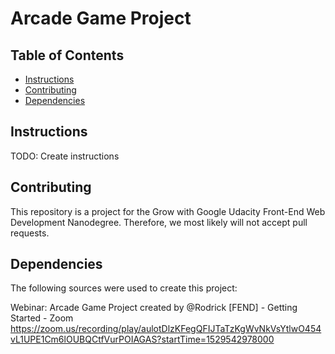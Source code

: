 # Arcade Game Project

## Table of Contents

* [Instructions](#instructions)
* [Contributing](#contributing)
* [Dependencies](#dependencies)

## Instructions

TODO: Create instructions

## Contributing

This repository is a project for the Grow with Google Udacity Front-End Web Development Nanodegree. Therefore, we most likely will not accept pull requests.

## Dependencies
The following sources were used to create this project:

Webinar: Arcade Game Project created by @Rodrick [FEND] - Getting Started - Zoom
https://zoom.us/recording/play/aulotDlzKFegQFIJTaTzKgWvNkVsYtlwO454vL1UPE1Cm6lOUBQCtfVurPOIAGAS?startTime=1529542978000